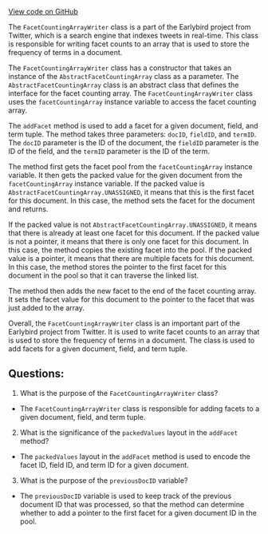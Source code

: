 [View code on GitHub](https://github.com/misbahsy/the-algorithm/src/java/com/twitter/search/core/earlybird/facets/FacetCountingArrayWriter.java)

The `FacetCountingArrayWriter` class is a part of the Earlybird project from Twitter, which is a search engine that indexes tweets in real-time. This class is responsible for writing facet counts to an array that is used to store the frequency of terms in a document. 

The `FacetCountingArrayWriter` class has a constructor that takes an instance of the `AbstractFacetCountingArray` class as a parameter. The `AbstractFacetCountingArray` class is an abstract class that defines the interface for the facet counting array. The `FacetCountingArrayWriter` class uses the `facetCountingArray` instance variable to access the facet counting array.

The `addFacet` method is used to add a facet for a given document, field, and term tuple. The method takes three parameters: `docID`, `fieldID`, and `termID`. The `docID` parameter is the ID of the document, the `fieldID` parameter is the ID of the field, and the `termID` parameter is the ID of the term. 

The method first gets the facet pool from the `facetCountingArray` instance variable. It then gets the packed value for the given document from the `facetCountingArray` instance variable. If the packed value is `AbstractFacetCountingArray.UNASSIGNED`, it means that this is the first facet for this document. In this case, the method sets the facet for the document and returns.

If the packed value is not `AbstractFacetCountingArray.UNASSIGNED`, it means that there is already at least one facet for this document. If the packed value is not a pointer, it means that there is only one facet for this document. In this case, the method copies the existing facet into the pool. If the packed value is a pointer, it means that there are multiple facets for this document. In this case, the method stores the pointer to the first facet for this document in the pool so that it can traverse the linked list.

The method then adds the new facet to the end of the facet counting array. It sets the facet value for this document to the pointer to the facet that was just added to the array.

Overall, the `FacetCountingArrayWriter` class is an important part of the Earlybird project from Twitter. It is used to write facet counts to an array that is used to store the frequency of terms in a document. The class is used to add facets for a given document, field, and term tuple.
## Questions: 
 1. What is the purpose of the `FacetCountingArrayWriter` class?
- The `FacetCountingArrayWriter` class is responsible for adding facets to a given document, field, and term tuple.

2. What is the significance of the `packedValues` layout in the `addFacet` method?
- The `packedValues` layout in the `addFacet` method is used to encode the facet ID, field ID, and term ID for a given document.

3. What is the purpose of the `previousDocID` variable?
- The `previousDocID` variable is used to keep track of the previous document ID that was processed, so that the method can determine whether to add a pointer to the first facet for a given document ID in the pool.